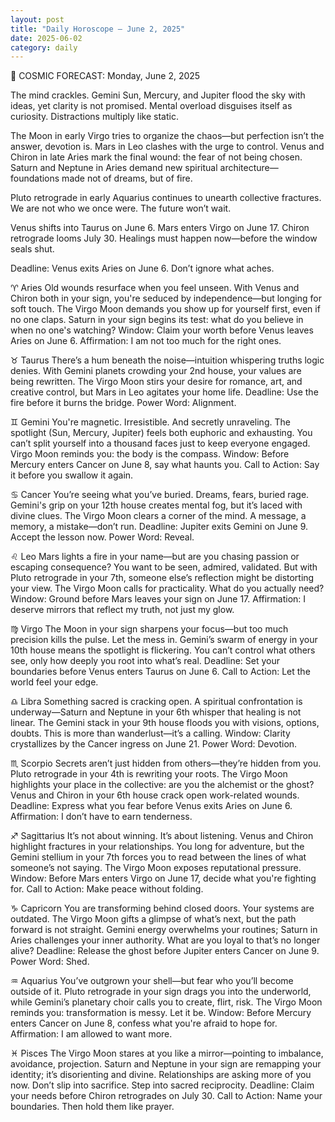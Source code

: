 ```yaml
---
layout: post
title: "Daily Horoscope – June 2, 2025"
date: 2025-06-02
category: daily
---
```


🌌 COSMIC FORECAST: Monday, June 2, 2025

The mind crackles. Gemini Sun, Mercury, and Jupiter flood the sky with ideas, yet clarity is not promised. Mental overload disguises itself as curiosity. Distractions multiply like static.

The Moon in early Virgo tries to organize the chaos—but perfection isn’t the answer, devotion is. Mars in Leo clashes with the urge to control. Venus and Chiron in late Aries mark the final wound: the fear of not being chosen. Saturn and Neptune in Aries demand new spiritual architecture—foundations made not of dreams, but of fire.

Pluto retrograde in early Aquarius continues to unearth collective fractures. We are not who we once were. The future won’t wait.

Venus shifts into Taurus on June 6. Mars enters Virgo on June 17. Chiron retrograde looms July 30.
Healings must happen now—before the window seals shut.

Deadline: Venus exits Aries on June 6. Don’t ignore what aches.

♈︎ Aries
Old wounds resurface when you feel unseen. With Venus and Chiron both in your sign, you're seduced by independence—but longing for soft touch. The Virgo Moon demands you show up for yourself first, even if no one claps. Saturn in your sign begins its test: what do you believe in when no one's watching?
Window: Claim your worth before Venus leaves Aries on June 6.
Affirmation: I am not too much for the right ones.

♉︎ Taurus
There’s a hum beneath the noise—intuition whispering truths logic denies. With Gemini planets crowding your 2nd house, your values are being rewritten. The Virgo Moon stirs your desire for romance, art, and creative control, but Mars in Leo agitates your home life.
Deadline: Use the fire before it burns the bridge.
Power Word: Alignment.

♊︎ Gemini
You're magnetic. Irresistible. And secretly unraveling. The spotlight (Sun, Mercury, Jupiter) feels both euphoric and exhausting. You can’t split yourself into a thousand faces just to keep everyone engaged. Virgo Moon reminds you: the body is the compass.
Window: Before Mercury enters Cancer on June 8, say what haunts you.
Call to Action: Say it before you swallow it again.

♋︎ Cancer
You’re seeing what you’ve buried. Dreams, fears, buried rage. Gemini's grip on your 12th house creates mental fog, but it’s laced with divine clues. The Virgo Moon clears a corner of the mind. A message, a memory, a mistake—don’t run.
Deadline: Jupiter exits Gemini on June 9. Accept the lesson now.
Power Word: Reveal.

♌︎ Leo
Mars lights a fire in your name—but are you chasing passion or escaping consequence? You want to be seen, admired, validated. But with Pluto retrograde in your 7th, someone else’s reflection might be distorting your view. The Virgo Moon calls for practicality. What do you actually need?
Window: Ground before Mars leaves your sign on June 17.
Affirmation: I deserve mirrors that reflect my truth, not just my glow.

♍︎ Virgo
The Moon in your sign sharpens your focus—but too much precision kills the pulse. Let the mess in. Gemini’s swarm of energy in your 10th house means the spotlight is flickering. You can’t control what others see, only how deeply you root into what’s real.
Deadline: Set your boundaries before Venus enters Taurus on June 6.
Call to Action: Let the world feel your edge.

♎︎ Libra
Something sacred is cracking open. A spiritual confrontation is underway—Saturn and Neptune in your 6th whisper that healing is not linear. The Gemini stack in your 9th house floods you with visions, options, doubts. This is more than wanderlust—it’s a calling.
Window: Clarity crystallizes by the Cancer ingress on June 21.
Power Word: Devotion.

♏︎ Scorpio
Secrets aren’t just hidden from others—they’re hidden from you. Pluto retrograde in your 4th is rewriting your roots. The Virgo Moon highlights your place in the collective: are you the alchemist or the ghost? Venus and Chiron in your 6th house crack open work-related wounds.
Deadline: Express what you fear before Venus exits Aries on June 6.
Affirmation: I don’t have to earn tenderness.

♐︎ Sagittarius
It’s not about winning. It’s about listening. Venus and Chiron highlight fractures in your relationships. You long for adventure, but the Gemini stellium in your 7th forces you to read between the lines of what someone’s not saying. The Virgo Moon exposes reputational pressure.
Window: Before Mars enters Virgo on June 17, decide what you're fighting for.
Call to Action: Make peace without folding.

♑︎ Capricorn
You are transforming behind closed doors. Your systems are outdated. The Virgo Moon gifts a glimpse of what’s next, but the path forward is not straight. Gemini energy overwhelms your routines; Saturn in Aries challenges your inner authority. What are you loyal to that’s no longer alive?
Deadline: Release the ghost before Jupiter enters Cancer on June 9.
Power Word: Shed.

♒︎ Aquarius
You’ve outgrown your shell—but fear who you’ll become outside of it. Pluto retrograde in your sign drags you into the underworld, while Gemini’s planetary choir calls you to create, flirt, risk. The Virgo Moon reminds you: transformation is messy. Let it be.
Window: Before Mercury enters Cancer on June 8, confess what you're afraid to hope for.
Affirmation: I am allowed to want more.

♓︎ Pisces
The Virgo Moon stares at you like a mirror—pointing to imbalance, avoidance, projection. Saturn and Neptune in your sign are remapping your identity; it’s disorienting and divine. Relationships are asking more of you now. Don’t slip into sacrifice. Step into sacred reciprocity.
Deadline: Claim your needs before Chiron retrogrades on July 30.
Call to Action: Name your boundaries. Then hold them like prayer.

